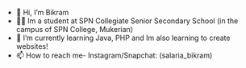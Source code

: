- 👋 Hi, I’m Bikram
- 👨‍🎓 Im a student at SPN Collegiate Senior Secondary School (in the campus of SPN College, Mukerian)
- 🌱 I’m currently learning Java, PHP and Im also learning to create websites!
- 📫 How to reach me- Instagram/Snapchat: (salaria_bikram)
